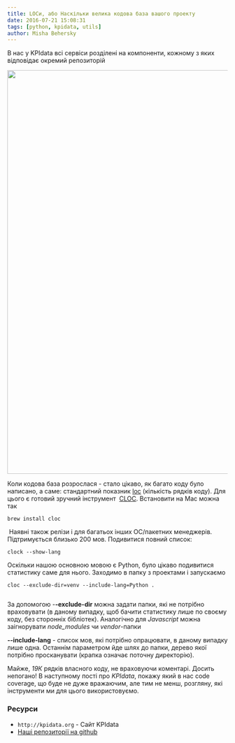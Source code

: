 ```yaml
---
title: LOCи, або Наскільки велика кодова база вашого проекту
date: 2016-07-21 15:08:31
tags: [python, kpidata, utils]
author: Misha Behersky
---
```


<p>В нас у KPIdata всі сервіси розділені на компоненти, кожному з яких відповідає окремий репозиторій</p>

<p><img alt="" src="/img/article/d35f448e63ea3dbf9a9c9fb3fbed944a.png" style="height:924px; width:632px" /></p>

<p>Коли кодова база розрослася - стало цікаво, як багато коду було написано, а саме: стандартний показник <a href="https://en.wikipedia.org/wiki/Source_lines_of_code" target="_blank">loc</a>&nbsp;(кількість рядків коду). Для цього є готовий зручний інструмент &nbsp;<a href="https://github.com/AlDanial/cloc" target="_blank">CLOC</a>. Встановити на Mac можна так</p>

<pre>
<code class="language-bash">brew install cloc</code></pre>

<p>&nbsp;Наявні&nbsp;також релізи&nbsp;і для багатьох інших ОС/пакетних менеджерів. Підтримується близько 200 мов. Подивитися повний список:</p>

<pre>
<code>clock --show-lang</code></pre>

<p>Оскільки нашою основною мовою є Python, було цікаво подивитися статистику саме для нього. Заходимо в папку з проектами і запускаємо</p>

<pre>
<code class="language-bash">cloc --exclude-dir=venv --include-lang=Python .</code></pre>

<p><img alt="" src="/img/article/842ba6e6ba823265b87a969d0bda757c.png" /></p>

<p>За допомогою -<strong>-exclude-dir</strong> можна задати папки, які не потрібно враховувати (в даному випадку, щоб бачити статистику лише по своєму коду, без сторонніх бібліотек). Аналогічно для <em>Javascript</em> можна заігнорувати <em>node_modules</em> чи <em>vendor</em>-папки</p>

<p><strong>--include-lang</strong> - список мов, які потрібно опрацювати, в даному випадку лише одна. Останнім параметром йде шлях до папки, дерево якої потрібно просканувати (крапка означає поточну директорію).</p>

<p>Майже, <em>19К</em> рядків власного коду, не враховуючи коментарі. Досить непогано! В наступному пості про <em>KPIdata</em>, покажу який в нас code coverage, що буде не дуже вражаючим, але тим не менш, розгляну, які інструменти ми для цього використовуємо.</p>

### Ресурси

* `http://kpidata.org` - Сайт KPIdata
* [Наші репозиторії на github](https://github.com/kpidata/)
